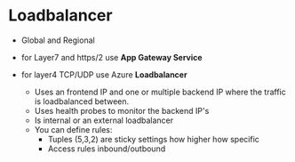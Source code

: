 # Loadbalancer

- Global and Regional

- for Layer7 and https/2 use **App Gateway Service**

- for layer4 TCP/UDP use Azure **Loadbalancer**
  - Uses an frontend IP and one or multiple backend IP where the traffic is loadbalanced between.
  - Uses health probes to monitor the backend IP's
  - Is internal or an external loadbalancer
  - You can define rules:
     - Tuples (5,3,2) are sticky settings how higher how specific
     - Access rules inbound/outbound

